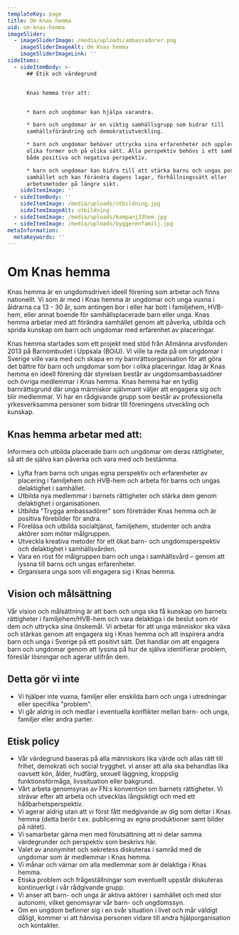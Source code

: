 ```yaml
---
templateKey: page
title: Om Knas hemma
uid: om-knas-hemma
imageSlider:
  - imageSliderImage: /media/uploads/ambassadorer.png
    imageSliderImageAlt: Om Knas hemma
    imageSliderImageLink: ''
sideItems:
  - sideItemBody: >-
      ## Etik och värdegrund


      Knas hemma tror att:


      * barn och ungdomar kan hjälpa varandra.

      * barn och ungdomar är en viktig samhällsgrupp som bidrar till
      samhällsförändring och demokratiutveckling.

      * barn och ungdomar behöver uttrycka sina erfarenheter och upplevelser i
      olika former och på olika sätt. Alla perspektiv behövs i ett samhälle –
      både positiva och negativa perspektiv.

      * barn och ungdomar kan bidra till att stärka barns och ungas position i
      samhället och kan förändra dagens lagar, förhållningssätt eller
      arbetsmetoder på längre sikt.
    sideItemImage: ''
  - sideItemBody: ''
    sideItemImage: /media/uploads/utbildning.jpg
    sideItemImageAlt: utbildning
  - sideItemImage: /media/uploads/kampanj33hem.jpg
  - sideItemImage: /media/uploads/byggerenfamilj.jpg
metaInformation:
  metaKeywords: ''
---
```

# Om Knas hemma

Knas hemma är en ungdomsdriven ideell förening som arbetar och finns nationellt. Vi som är med i Knas hemma är ungdomar och unga vuxna i åldrarna ca 13 - 30 år, som antingen bor i eller har bott i familjehem, HVB-hem, eller annat boende för samhällsplacerade barn eller unga. Knas hemma arbetar med att förändra samhället genom att påverka, utbilda och sprida kunskap om barn och ungdomar med erfarenhet av placeringar.

Knas hemma startades som ett projekt med stöd från Allmänna arvsfonden 2013 på Barnombudet i Uppsala (BOiU). Vi ville ta reda på om ungdomar i Sverige ville vara med och skapa en ny barnrättsorganisation för att göra det bättre för barn och ungdomar som bor i olika placeringar. Idag är Knas hemma en ideell förening där styrelsen består av ungdomsambassadörer och övriga medlemmar i Knas hemma. Knas hemma har en tydlig barnrättsgrund där unga människor självmant väljer att engagera sig och blir medlemmar. Vi har en rådgivande grupp som består av professionella yrkesverksamma personer som bidrar till föreningens utveckling och kunskap.

## Knas hemma arbetar med att:

Informera och utbilda placerade barn och ungdomar om deras rättigheter, så att de själva kan påverka och vara med och bestämma.

* Lyfta fram barns och ungas egna perspektiv och erfarenheter av placering i familjehem och HVB-hem och arbeta för barns och ungas delaktighet i samhället.
* Utbilda nya medlemmar i barnets rättigheter och stärka dem genom delaktighet i organisationen.
* Utbilda "Trygga ambassadörer" som företräder Knas hemma och är positiva förebilder för andra.
* Föreläsa och utbilda socialtjänst, familjehem, studenter och andra aktörer som möter målgruppen.
* Utveckla kreativa metoder för ett ökat barn- och ungdomsperspektiv och delaktighet i samhällsvården.
* Vara en röst för målgruppen barn och unga i samhällsvård – genom att lyssna till barns och ungas erfarenheter.
* Organisera unga som vill engagera sig i Knas hemma.

## Vision och målsättning

Vår vision och målsättning är att barn och unga ska få kunskap om barnets rättigheter i familjehem/HVB-hem och vara delaktiga i de beslut som rör dem och uttrycka sina önskemål. Vi arbetar för att unga människor ska växa och stärkas genom att engagera sig i Knas hemma och att inspirera andra barn och unga i Sverige på ett positivt sätt. Det handlar om att engagera barn och ungdomar genom att lyssna på hur de själva identifierar problem, föreslår lösningar och agerar utifrån dem.

## Detta gör vi inte

* Vi hjälper inte vuxna, familjer eller enskilda barn och unga i utredningar eller specifika "problem".
* Vi går aldrig in och medlar i eventuella konflikter mellan barn- och unga, familjer eller andra parter.

## Etisk policy

* Vår värdegrund baseras på alla människors lika värde och allas rätt till frihet, demokrati och social trygghet. vi anser att alla ska behandlas lika oavsett kön, ålder, hudfärg, sexuell läggning, kroppslig funktionsförmåga, livssituation eller bakgrund.
* Vårt arbeta genomsyras av FN:s konvention om barnets rättigheter. Vi strävar efter att arbeta och utvecklas långsiktigt och med ett hållbarhetsperspektiv.
* Vi agerar aldrig utan att vi först fått medgivande av dig som deltar i Knas hemma (detta berör t.ex. publicering av egna produktioner samt bilder på nätet).
* Vi samarbetar gärna men med förutsättning att ni delar samma värdegrunder och perspektiv som beskrivs här.
* Valet av anonymitet och sekretess diskuteras i samråd med de ungdomar som är medlemmar i Knas hemma.
* Vi månar och värnar om alla medlemmar som är delaktiga i Knas hemma.
* Etiska problem och frågeställningar som eventuellt uppstår diskuteras kontinuerligt i vår rådgivande grupp.
* Vi anser att barn- och unga är aktiva aktörer i samhället och med stor autonomi, vilket genomsyrar vår barn- och ungdomssyn.
* Om en ungdom befinner sig i en svår situation i livet och mår väldigt dåligt, kommer vi att hänvisa personen vidare till andra hjälporganisation och kontakter.
